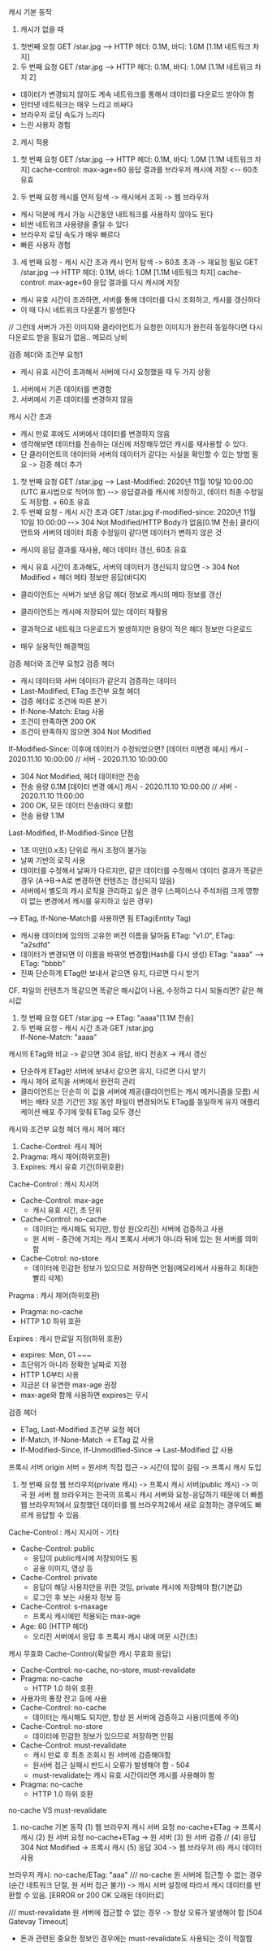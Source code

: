 캐시 기본 동작
1. 캐시가 없을 때
1) 첫번째 요청 
GET /star.jpg --> HTTP 헤더: 0.1M, 바디: 1.0M [1.1M 네트워크 차지]
2) 두 번째 요청
GET /star.jpg --> HTTP 헤더: 0.1M, 바디: 1.0M [1.1M 네트워크 차지 2]

- 데이터가 변경되지 않아도 계속 네트워크를 통해서 데이터를 다운로드 받아야 함
- 인터넷 네트워크는 매우 느리고 비싸다
- 브라우저 로딩 속도가 느리다
- 느린 사용자 경험

2. 캐시 적용
1) 첫 번째 요청
GET /star.jpg --> HTTP 헤더: 0.1M, 바디: 1.0M [1.1M 네트워크 차지]
                  cache-control: max-age=60
응답 결과를 브라우저 캐시에 저장 <-- 60초 유효

2) 두 번째 요청
캐시를 먼저 탐색 -> 캐시에서 조회 -> 웹 브라우저

- 캐시 덕분에 캐시 가능 시간동안 내트워크를 사용하지 않아도 된다
- 비싼 네트워크 사용량을 줄일 수 있다
- 브라우저 로딩 속도가 매우 빠르다
- 빠른 사용자 경험

3) 세 번째 요청 - 캐시 시간 초과
캐시 먼저 탐색 -> 60초 초과 -> 재요청 필요
GET /star.jpg --> HTTP 헤더: 0.1M, 바디: 1.0M [1.1M 네트워크 차지]
                  cache-control: max-age=60
응답 결과를 다시 캐시에 저장
- 캐시 유효 시간이 초과하면, 서버를 통해 데이터를 다시 조회하고, 캐시를 갱신하다
- 이 때 다시 네트워크 다운롣가 발생한다

// 그런데 서버가 가진 이미지와 클라이언트가 요청한 이미지가 완전히 동일하다면 다시 다운로드 받을 필요가 없음.. 메모리 낭비

검증 헤더와 조건부 요청1
- 캐시 유효 시간이 초과해서 서버에 다시 요청했을 때 두 가지 상황
1. 서버에서 기존 데이터를 변경함
2. 서버에서 기존 데이터를 변경하지 않음

캐시 시간 초과
- 캐시 만료 후에도 서버에서 데이터를 변경하지 않음
- 생각해보면 데이터를 전송하는 대신에 저장해두었던 캐시를 재사용할 수 있다.
- 단 클라이언트의 데이터와 서버의 데이터가 같다는 사실을 확인할 수 있는 방법 필요
-> 검증 헤더 추가

1) 첫 번째 요청
GET /star.jpg --> Last-Modified: 2020년 11월 10일 10:00:00 (UTC 표시법으로 적어야 함)
--> 응답결과를 캐시에 저장하고, 데이터 최종 수정일도 저장함. + 60초 유효
2) 두 번째 요청 - 캐시 시간 초과
GET /star.jpg
if-modified-since: 2020년 11월 10일 10:00:00 --> 
304 Not Modified/HTTP Body가 없음[0.1M 전송]
클라이언트와 서버의 데이터 최종 수정일이 같다면 데이터가 변하지 않은 것
- 캐시의 응답 결과를 재사용, 헤더 데이터 갱신, 60초 유효

- 캐시 유효 시간이 초과해도, 서버의 데이터가 갱신되지 않으면
-> 304 Not Modified + 헤더 메타 정보만 응답(바디X)
- 클라이언트는 서버가 보낸 응답 헤더 정보로 캐시의 메타 정보를 갱신
- 클라이언트는 캐시에 저장되어 있는 데이터 재활용
- 결과적으로 네트워크 다운로드가 발생하지만 용량이 적은 헤더 정보만 다운로드
- 매우 실용적인 해결책임

검증 헤더와 조건부 요청2
검증 헤더
- 캐시 데이터와 서버 데이터가 같은지 검증하는 데이터
- Last-Modified, ETag
조건부 요청 헤더
- 검증 헤더로 조건에 따른 분기
- If-None-Match: Etag 사용
- 조건이 만족하면 200 OK
- 조건이 만족하지 않으면 304 Not Modified

If-Modified-Since: 이후에 데이터가 수정되었으면?
[데이터 미변경 예시]
캐시 - 2020.11.10 10:00:00 // 서버 - 2020.11.10 10:00:00
- 304 Not Modified, 헤더 데이터만 전송
- 전송 용량 0.1M
[데이터 변경 예시]
캐시 - 2020.11.10 10:00:00 // 서버 - 2020.11.10 11:00:00
- 200 OK, 모든 데이터 전송(바디 포함)
- 전송 용량 1.1M

Last-Modified, If-Modified-Since 단점
- 1초 미만(0.x초) 단위로 캐시 조정이 불가능
- 날짜 기반의 로직 사용
- 데이터를 수정해서 날짜가 다르지만, 같은 데이터를 수정해서 데이터 결과가 똑같은 경우
       (A->B->A로 변경하면 컨텐츠는 갱신되지 않음)
- 서버에서 별도의 캐시 로직을 관리하고 싶은 경우
    (스페이스나 주석처럼 크게 영향이 없는 변경에서 캐시를 유지하고 싶은 경우)

--> ETag, If-None-Match를 사용하면 됨
ETag(Entity Tag)
- 캐시용 데이터에 임의의 고유한 버전 이름을 달아둠
    ETag: "v1.0", ETag: "a2sdfd"
- 데이터가 변경되면 이 이름을 바꿔엇 변경함(Hash를 다시 생성)
    ETag: "aaaa" --> ETag: "bbbb"
- 진짜 단순하게 ETag만 보내서 같으면 유지, 다르면 다시 받기

CF. 파일의 컨텐츠가 똑같으면 똑같은 해시값이 나옴, 수정하고 다시 되돌리면? 같은 해시값

1) 첫 번째 요청
GET /star.jpg --> ETag: "aaaa"[1.1M 전송]
2) 두 번째 요청 - 캐시 시간 초과
GET /star.jpg  
If-None-Match: "aaaa" 

캐시의 ETag와 비교 -> 같으면 304 응답, 바디 전송X -> 캐시 갱신

- 단순하게 ETag만 서버에 보내서 같으면 유지, 다르면 다시 받기
- 캐시 제어 로직을 서버에서 완전히 관리
- 클라이언트는 단순히 이 값을 서버에 제공(클라이언트는 캐시 메커니즘을 모름)
    서버는 배타 오픈 기간인 3일 동안 파일이 변경되어도 ETag를 동일하게 유지
    애플리케이션 배포 주기에 맞춰 ETag 모두 갱신

캐시와 조건부 요청 헤더
캐시 제어 헤더
1. Cache-Control: 캐시 제어
2. Pragma: 캐시 제어(하위호환)
3. Expires: 캐시 유효 기간(하위호환)

Cache-Control
: 캐시 지시어
- Cache-Control: max-age
    - 캐시 유효 시간, 초 단위
- Cache-Control: no-cache
    - 데이터는 캐시해도 되지만, 항상 원(오리진) 서버에 검증하고 사용
    - 원 서버 - 중간에 거치는 캐시 프록시 서버가 아니라 뒤에 있는 원 서버를 의미함
- Cache-Cotrol: no-store
    - 데이터에 민감한 정보가 있으므로 저장하면 안됨(메모리에서 사용하고 최대한 빨리 삭제)

Pragma
: 캐시 제어(하위호환)
- Pragma: no-cache
- HTTP 1.0 하위 호환

Expires
: 캐시 만료일 지정(하위 호환)
- expires: Mon, 01 ~~~
- 초단위가 아니라 정확한 날짜로 지정
- HTTP 1.0부터 사용
- 지금은 더 유연한 max-age 권장
- max-age와 함께 사용하면 expires는 무시

검증 헤더
- ETag, Last-Modified
조건부 요청 헤더
- If-Match, If-None-Match -> ETag 값 사용
- If-Modified-Since, If-Unmodified-Since -> Last-Modified 값 사용

프록시 서버
origin 서버 = 원서버 직접 접근
-> 시간이 많이 걸림
-> 프록시 캐시 도입
1) 첫 번째 요청
웹 브라우저(private 캐시) -> 프록시 캐시 서버(public 캐시) -> 미국 원 서버
웹 브라우저는 한국의 프록시 캐시 서버와 요청-응답하기 때문에 더 빠름
웹 브라우저1에서 요청했던 데이터를 웹 브라우저2에서 새로 요청하는 경우에도 빠르게 응답할 수 있음.

Cache-Control
: 캐시 지시어 - 기타
- Cache-Control: public
    - 응답이 public캐시에 저장되어도 됨
    - 공용 이미지, 영상 등
- Cache-Control: private
    - 응답이 해당 사용자만을 위한 것임, private 캐시에 저장해야 함(기본값)
    - 로그인 후 보는 사용자 정보 등
- Cache-Control: s-maxage
    - 프록시 캐시에만 적용되는 max-age
- Age: 60 (HTTP 헤더)
    - 오리진 서버에서 응답 후 프록시 캐시 내에 머문 시간(초)

캐시 무효화
Cache-Control(확실한 캐시 무효화 응답)
- Cache-Control: no-cache, no-store, must-revalidate
- Pragma: no-cache 
    - HTTP 1.0 하위 호환
- 사용자의 통장 잔고 등에 사용
- Cache-Control: no-cache
    - 데이터는 캐시해도 되지만, 항상 원 서버에 검증하고 사용(이름에 주의)
- Cache-Control: no-store
    - 데이터에 민감한 정보가 있으므로 저장하면 안됨
- Cache-Control: must-revalidate
    - 캐시 만료 후 최초 조회시 원 서버에 검증해야함
    - 원서버 접근 실패시 반드시 오류가 발생해야 함 - 504
    - must-revalidate는 캐시 유효 시간이라면 캐시를 사용해야 함
- Pragma: no-cache
    - HTTP 1.0 하위 호환

no-cache VS must-revalidate
1. no-cache 기본 동작
(1) 웹 브라우저 캐시 서버 요청  no-cache+ETag 
-> 프록시 캐시 (2) 원 서버 요청 no-cache+ETag 
-> 원 서버 (3) 원 서버 검증 // (4) 응답 304 Not Modified
-> 프록시 캐시 (5) 응답 304
-> 웹 브라우저 (6) 캐시 데이터 사용

브라우저 캐시: no-cache/ETag: "aaa"
/// no-cache 원 서버에 접근할 수 없는 경우(순간 네트워크 단절, 원 서버 접근 불가)
-> 캐시 서버 설정에 따라서 캐시 데이터를 반환할 수 있음. [ERROR or 200 OK 오래된 데이터로]

/// must-revalidate 원 서버에 접근할 수 없는 경우 
-> 항상 오류가 발생해야 함 [504 Gatevay Timeout]
- 돈과 관련된 중요한 정보인 경우에는 must-revalidate도 사용되는 것이 적절함